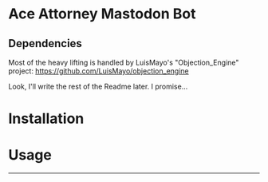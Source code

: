 # Ace Attorney Mastodon Bot

## Dependencies

Most of the heavy lifting is handled by LuisMayo's "Objection_Engine" project: https://github.com/LuisMayo/objection_engine 

Look, I'll write the rest of the Readme later. I promise...

# Installation

# Usage

---